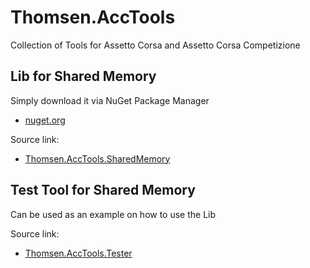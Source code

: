 # Thomsen.AccTools

Collection of Tools for Assetto Corsa and Assetto Corsa Competizione

## Lib for Shared Memory

Simply download it via NuGet Package Manager
- [nuget.org](https://www.nuget.org/packages/Thomsen.AccTools.SharedMemory)

Source link:
- [Thomsen.AccTools.SharedMemory](https://github.com/Thomseeen/Thomsen.AccTools/tree/master/src/Thomsen.AccTools.SharedMemory)

## Test Tool for Shared Memory

Can be used as an example on how to use the Lib

Source link:
- [Thomsen.AccTools.Tester](https://github.com/Thomseeen/Thomsen.AccTools/tree/master/src/Thomsen.AccTools.Tester)
